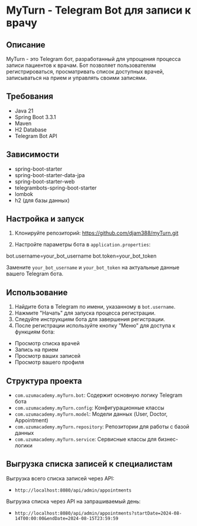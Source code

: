# MyTurn - Telegram Bot для записи к врачу

## Описание
MyTurn - это Telegram бот, разработанный для упрощения процесса записи пациентов к врачам. Бот позволяет пользователям регистрироваться, просматривать список доступных врачей, записываться на прием и управлять своими записями.

## Требования
- Java 21
- Spring Boot 3.3.1
- Maven
- H2 Database
- Telegram Bot API

## Зависимости
- spring-boot-starter
- spring-boot-starter-data-jpa
- spring-boot-starter-web
- telegrambots-spring-boot-starter
- lombok
- h2 (для базы данных)

## Настройка и запуск

1. Клонируйте репозиторий:
   https://github.com/djam388/myTurn.git

2. Настройте параметры бота в `application.properties`:

bot.username=your_bot_username
bot.token=your_bot_token

Замените `your_bot_username` и `your_bot_token` на актуальные данные вашего Telegram бота.

## Использование

1. Найдите бота в Telegram по имени, указанному в `bot.username`.
2. Нажмите "Начать" для запуска процесса регистрации.
3. Следуйте инструкциям бота для завершения регистрации.
4. После регистрации используйте кнопку "Меню" для доступа к функциям бота:
- Просмотр списка врачей
- Запись на прием
- Просмотр ваших записей
- Просмотр вашего профиля

## Структура проекта

- `com.uzumacademy.myTurn.bot`: Содержит основную логику Telegram бота
- `com.uzumacademy.myTurn.config`: Конфигурационные классы
- `com.uzumacademy.myTurn.model`: Модели данных (User, Doctor, Appointment)
- `com.uzumacademy.myTurn.repository`: Репозитории для работы с базой данных
- `com.uzumacademy.myTurn.service`: Сервисные классы для бизнес-логики

## Выгрузка списка записей к специалистам

Выгрузка всего списка записей через API: 
- `http://localhost:8080/api/admin/appointments`

Выгрузка списка через API на запрашиваемый день:
- `http://localhost:8080/api/admin/appointments?startDate=2024-08-14T00:00:00&endDate=2024-08-15T23:59:59`